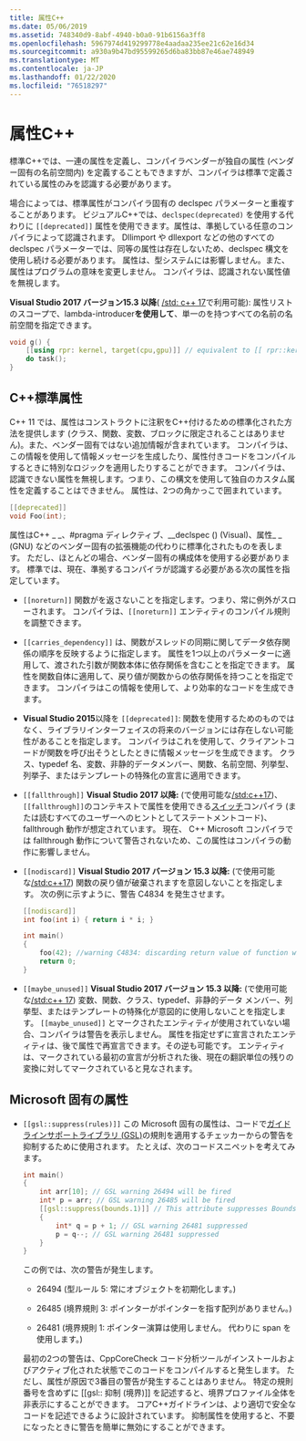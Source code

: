 ```yaml
---
title: 属性C++
ms.date: 05/06/2019
ms.assetid: 748340d9-8abf-4940-b0a0-91b6156a3ff8
ms.openlocfilehash: 5967974d419299778e4aadaa235ee21c62e16d34
ms.sourcegitcommit: a930a9b47bd95599265d6ba83bb87e46ae748949
ms.translationtype: MT
ms.contentlocale: ja-JP
ms.lasthandoff: 01/22/2020
ms.locfileid: "76518297"
---
```

# <a name="attributes-in-c"></a>属性C++

標準C++では、一連の属性を定義し、コンパイラベンダーが独自の属性 (ベンダー固有の名前空間内) を定義することもできますが、コンパイラは標準で定義されている属性のみを認識する必要があります。

場合によっては、標準属性がコンパイラ固有の declspec パラメーターと重複することがあります。 ビジュアルC++では、`declspec(deprecated)` を使用する代わりに `[[deprecated]]` 属性を使用できます。属性は、準拠している任意のコンパイラによって認識されます。 Dllimport や dllexport などの他のすべての declspec パラメーターでは、同等の属性は存在しないため、declspec 構文を使用し続ける必要があります。 属性は、型システムには影響しません。また、属性はプログラムの意味を変更しません。 コンパイラは、認識されない属性値を無視します。

**Visual Studio 2017 バージョン15.3 以降**( [/std: c++ 17](../build/reference/std-specify-language-standard-version.md)で利用可能): 属性リストのスコープで、lambda-introducer**を使用して**、単一のを持つすべての名前の名前空間を指定できます。

```cpp
void g() {
    [[using rpr: kernel, target(cpu,gpu)]] // equivalent to [[ rpr::kernel, rpr::target(cpu,gpu) ]]
    do task();
}
```

## <a name="c-standard-attributes"></a>C++標準属性

C++ 11 では、属性はコンストラクトに注釈をC++付けるための標準化された方法を提供します (クラス、関数、変数、ブロックに限定されることはありません)。また、ベンダー固有ではない追加情報が含まれています。 コンパイラは、この情報を使用して情報メッセージを生成したり、属性付きコードをコンパイルするときに特別なロジックを適用したりすることができます。 コンパイラは、認識できない属性を無視します。つまり、この構文を使用して独自のカスタム属性を定義することはできません。 属性は、2つの角かっこで囲まれています。

```cpp
[[deprecated]]
void Foo(int);
```

属性はC++ &#95; &#95;、#pragma ディレクティブ、__declspec () (Visual)、属性&#95; &#95; (GNU) などのベンダー固有の拡張機能の代わりに標準化されたものを表します。 ただし、ほとんどの場合、ベンダー固有の構成体を使用する必要があります。 標準では、現在、準拠するコンパイラが認識する必要がある次の属性を指定しています。

- `[[noreturn]]` 関数がを返さないことを指定します。つまり、常に例外がスローされます。 コンパイラは、`[[noreturn]]` エンティティのコンパイル規則を調整できます。

- `[[carries_dependency]]` は、関数がスレッドの同期に関してデータ依存関係の順序を反映するように指定します。 属性を1つ以上のパラメーターに適用して、渡された引数が関数本体に依存関係を含むことを指定できます。 属性を関数自体に適用して、戻り値が関数からの依存関係を持つことを指定できます。 コンパイラはこの情報を使用して、より効率的なコードを生成できます。

- **Visual Studio 2015**以降を `[[deprecated]]`: 関数を使用するためのものではなく、ライブラリインターフェイスの将来のバージョンには存在しない可能性があることを指定します。 コンパイラはこれを使用して、クライアントコードが関数を呼び出そうとしたときに情報メッセージを生成できます。 クラス、typedef 名、変数、非静的データメンバー、関数、名前空間、列挙型、列挙子、またはテンプレートの特殊化の宣言に適用できます。

- `[[fallthrough]]` **Visual Studio 2017 以降:** (で使用可能な[/std:c++17](../build/reference/std-specify-language-standard-version.md))、`[[fallthrough]]`のコンテキストで属性を使用できる[スイッチ](switch-statement-cpp.md)コンパイラ (または読むすべてのユーザーへのヒントとしてステートメントコード)、fallthrough 動作が想定されています。 現在、 C++ Microsoft コンパイラでは fallthrough 動作について警告されないため、この属性はコンパイラの動作に影響しません。

- `[[nodiscard]]` **Visual Studio 2017 バージョン 15.3 以降:** (で使用可能な[/std:c++17](../build/reference/std-specify-language-standard-version.md)) 関数の戻り値が破棄されますを意図しないことを指定します。 次の例に示すように、警告 C4834 を発生させます。

    ```cpp
    [[nodiscard]]
    int foo(int i) { return i * i; }

    int main()
    {
        foo(42); //warning C4834: discarding return value of function with 'nodiscard' attribute
        return 0;
    }
    ```

- `[[maybe_unused]]` **Visual Studio 2017 バージョン 15.3 以降:** (で使用可能な[/std:c++ 17](../build/reference/std-specify-language-standard-version.md)) 変数、関数、クラス、typedef、非静的データ メンバー、列挙型、またはテンプレートの特殊化が意図的に使用しないことを指定します。 `[[maybe_unused]]` とマークされたエンティティが使用されていない場合、コンパイラは警告を表示しません。 属性を指定せずに宣言されたエンティティは、後で属性で再宣言できます。その逆も可能です。 エンティティは、マークされている最初の宣言が分析された後、現在の翻訳単位の残りの変換に対してマークされていると見なされます。

## <a name="microsoft-specific-attributes"></a>Microsoft 固有の属性

- `[[gsl::suppress(rules)]]` この Microsoft 固有の属性は、コードで[ガイドラインサポートライブラリ (GSL)](https://github.com/Microsoft/GSL)の規則を適用するチェッカーからの警告を抑制するために使用されます。 たとえば、次のコードスニペットを考えてみます。

    ```cpp
    int main()
    {
        int arr[10]; // GSL warning 26494 will be fired
        int* p = arr; // GSL warning 26485 will be fired
        [[gsl::suppress(bounds.1)]] // This attribute suppresses Bounds rule #1
        {
            int* q = p + 1; // GSL warning 26481 suppressed
            p = q--; // GSL warning 26481 suppressed
        }
    }
    ```

  この例では、次の警告が発生します。

  - 26494 (型ルール 5: 常にオブジェクトを初期化します。)

  - 26485 (境界規則 3: ポインターがポインターを指す配列がありません。)

  - 26481 (境界規則 1: ポインター演算は使用しません。 代わりに span を使用します。)

  最初の2つの警告は、CppCoreCheck コード分析ツールがインストールおよびアクティブ化された状態でこのコードをコンパイルすると発生します。 ただし、属性が原因で3番目の警告が発生することはありません。 特定の規則番号を含めずに [[gsl:: 抑制 (境界)]] を記述すると、境界プロファイル全体を非表示にすることができます。 コアC++ガイドラインは、より適切で安全なコードを記述できるように設計されています。 抑制属性を使用すると、不要になったときに警告を簡単に無効にすることができます。
  